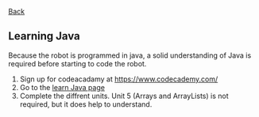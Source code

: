 [Back](../readme.md)

## Learning Java
Because the robot is programmed in java, a solid understanding of Java is required before starting to code the robot.

1. Sign up for codeacadamy at https://www.codecademy.com/
2. Go to the [learn Java page](https://www.codecademy.com/learn/learn-java)
3. Complete the diffrent units. Unit 5 (Arrays and ArrayLists) is not required, but it does help to understand.